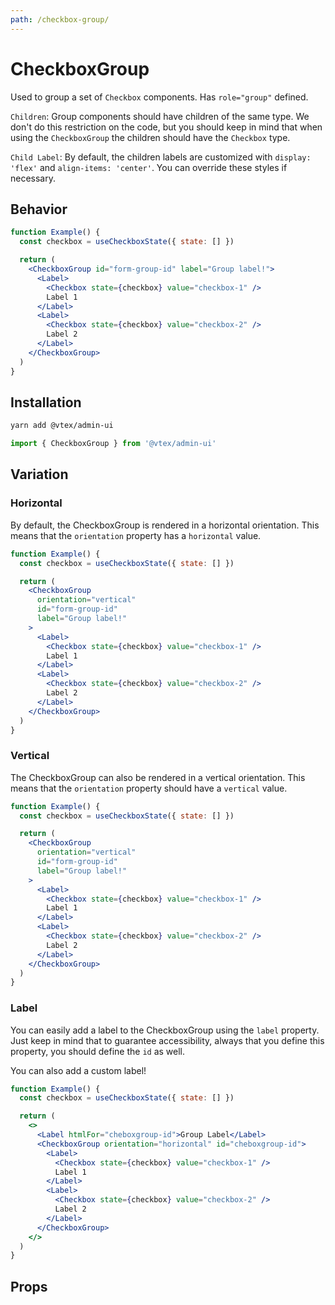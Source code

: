 ```yaml
---
path: /checkbox-group/
---
```


# CheckboxGroup

Used to group a set of `Checkbox` components. Has `role="group"` defined.

`Children`: Group components should have children of the same type. We don't do this restriction on the code, but you should keep in mind that when using the `CheckboxGroup` the children should have the `Checkbox` type.

`Child Label`: By default, the children labels are customized with `display: 'flex'` and `align-items: 'center'`. You can override these styles if necessary.

## Behavior

```jsx
function Example() {
  const checkbox = useCheckboxState({ state: [] })

  return (
    <CheckboxGroup id="form-group-id" label="Group label!">
      <Label>
        <Checkbox state={checkbox} value="checkbox-1" />
        Label 1
      </Label>
      <Label>
        <Checkbox state={checkbox} value="checkbox-2" />
        Label 2
      </Label>
    </CheckboxGroup>
  )
}
```

## Installation

```sh isStatic
yarn add @vtex/admin-ui
```

```jsx isStatic
import { CheckboxGroup } from '@vtex/admin-ui'
```

## Variation

### Horizontal

By default, the CheckboxGroup is rendered in a horizontal orientation. This means that the `orientation` property has a `horizontal` value.

```jsx
function Example() {
  const checkbox = useCheckboxState({ state: [] })

  return (
    <CheckboxGroup
      orientation="vertical"
      id="form-group-id"
      label="Group label!"
    >
      <Label>
        <Checkbox state={checkbox} value="checkbox-1" />
        Label 1
      </Label>
      <Label>
        <Checkbox state={checkbox} value="checkbox-2" />
        Label 2
      </Label>
    </CheckboxGroup>
  )
}
```

### Vertical

The CheckboxGroup can also be rendered in a vertical orientation. This means that the `orientation` property should have a `vertical` value.

```jsx
function Example() {
  const checkbox = useCheckboxState({ state: [] })

  return (
    <CheckboxGroup
      orientation="vertical"
      id="form-group-id"
      label="Group label!"
    >
      <Label>
        <Checkbox state={checkbox} value="checkbox-1" />
        Label 1
      </Label>
      <Label>
        <Checkbox state={checkbox} value="checkbox-2" />
        Label 2
      </Label>
    </CheckboxGroup>
  )
}
```

### Label

You can easily add a label to the CheckboxGroup using the `label` property. Just keep in mind that to guarantee accessibility, always that you define this property, you should define the `id` as well.

You can also add a custom label!

```jsx
function Example() {
  const checkbox = useCheckboxState({ state: [] })

  return (
    <>
      <Label htmlFor="cheboxgroup-id">Group Label</Label>
      <CheckboxGroup orientation="horizontal" id="cheboxgroup-id">
        <Label>
          <Checkbox state={checkbox} value="checkbox-1" />
          Label 1
        </Label>
        <Label>
          <Checkbox state={checkbox} value="checkbox-2" />
          Label 2
        </Label>
      </CheckboxGroup>
    </>
  )
}
```

## Props

<proptypes heading="CheckboxGroup" component="CheckboxGroup" />

